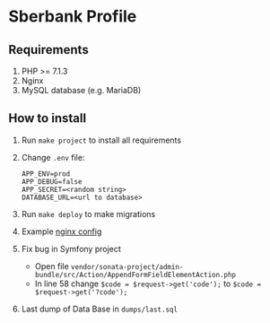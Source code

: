 # Sberbank Profile

## Requirements

1. PHP >= 7.1.3
2. Nginx
3. MySQL database (e.g. MariaDB)

## How to install

1. Run `make project` to install all requirements

2. Change `.env` file:
    ```
    APP_ENV=prod
    APP_DEBUG=false
    APP_SECRET=<random string>
    DATABASE_URL=<url to database>
    ```

3. Run `make deploy` to make migrations

4. Example [nginx config](docker/default.conf)

5. Fix bug in Symfony project
    * Open file `vendor/sonata-project/admin-bundle/src/Action/AppendFormFieldElementAction.php`
    * In line 58 change `$code = $request->get('code');` to `$code = $request->get('?code');`
    
6. Last dump of Data Base in `dumps/last.sql`
